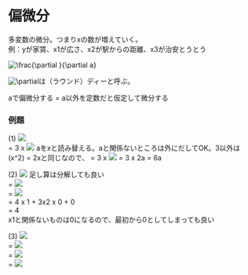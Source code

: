 # 偏微分

多変数の微分。つまりxの数が増えていく。  
例：yが家賃、x1が広さ、x2が駅からの距離、x3が治安とうとう

<img src="https://latex.codecogs.com/gif.latex?\frac{\partial&space;}{\partial&space;a}()" title="\frac{\partial }{\partial a}" />  

<img src="https://latex.codecogs.com/gif.latex?\partial" title="\partial" />は（ラウンド）ディーと呼ぶ。


aで偏微分する = a以外を定数だと仮定して微分する  

### 例題
(1) <img src="https://latex.codecogs.com/gif.latex?\frac{\partial&space;}{\partial&space;a}(3a^2)" />   
    = 3 x <img src="https://latex.codecogs.com/gif.latex?\frac{\partial&space;}{\partial&space;a}(a^2)" /> aをxと読み替える。aと関係ないところは外にだしてOK。3以外は(x^2) = 2xと同じなので、
    = 3 x <img src="https://latex.codecogs.com/gif.latex?\frac{\partial&space;}{\partial&space;a}(a^2)" /> 
                                                                                                      = 3 x 2a 
                                                                                                      = 6a
                                                                                                      
(2) <img src="https://latex.codecogs.com/gif.latex?\frac{\partial&space;}{\partial&space;x^2}(4x_1+3x_2)" /> 足し算は分解しても良い  
 = <img src="https://latex.codecogs.com/gif.latex?\frac{\partial&space;}{\partial&space;a}(4x_1)+\frac{\partial&space;}{\partial&space;a}(3x_2)" />   
 = <img src="https://latex.codecogs.com/gif.latex?4*\frac{\partial&space;}{\partial&space;a}(x_1)+3x_2*\frac{\partial&space;}{\partial&space;x_2}(1)" />   
 = 4 x 1 + 3x2 x 0 + 0  
 = 4  
 x1と関係ないものは0になるので、最初から0としてしまっても良い
 
 (3) <img src="https://latex.codecogs.com/gif.latex?\frac{\partial&space;}{\partial&space;a}(C_o-2C_1a+C_2a^2)" />   
 = <img src="https://latex.codecogs.com/gif.latex?C_0*\frac{\partial&space;}{\partial&space;a}(1)-2C_1*\frac{\partial&space;}{\partial&space;a}(a)+C_2*\frac{\partial&space;}{\partial&space;a}(a^2)">  
 = <img src="https://latex.codecogs.com/gif.latex?C_0*0-2C_1*1+2C_2a" />   
 = <img src="https://latex.codecogs.com/gif.latex?-2C_1+2C_2a" />   
 
